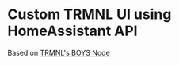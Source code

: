 # Custom TRMNL UI using HomeAssistant API
Based on [TRMNL's BOYS Node](https://github.com/usetrmnl/byos_node_lite)
